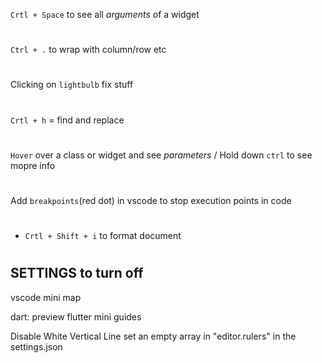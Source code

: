 `Crtl + Space` to see all *arguments* of a widget
#
`Ctrl + .`  to wrap with column/row etc
#
Clicking on `lightbulb` fix stuff
#
`Crtl + h` = find and replace
#
`Hover` over a class or widget and see *parameters* / Hold down `ctrl` to see mopre info
#
Add `breakpoints`(red dot) in vscode to stop execution points in code
#
* `Crtl + Shift + i` to format document
#
#

## SETTINGS to turn off
vscode mini map

dart: preview flutter mini guides

Disable White Vertical Line
set an empty array in "editor.rulers" in the settings.json 
#
#

